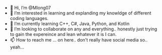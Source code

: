 - 👋 Hi, I’m @Mlong07
- 👀 I’m interested in learning and explanding my knowldge of different coding languages.
- 🌱 I’m currently learning C++, C#, Java, Python, and Kotlin
- 💞️ I’m looking to collaborate on any and everything.. honestly just trying to gain the expereince and lean whatever it is I can.
- 📫 How to reach me ... on here.. don't really have social media so.. yeah...

<!---
Mlong07/Mlong07 is a ✨ special ✨ repository because its `README.md` (this file) appears on your GitHub profile.
You can click the Preview link to take a look at your changes.
--->
